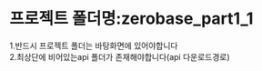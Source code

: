 # 프로젝트 폴더명:zerobase_part1_1

1.반드시 프로젝트 폴더는 바탕화면에 있어야합니다   
2.최상단에 비어있는api 폴더가 존재해야합니다(api 다운로드경로)  
